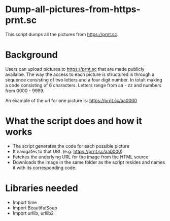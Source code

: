 # Dump-all-pictures-from-https-prnt.sc
This script dumps all the pictures from https://prnt.sc.

# Background
Users can upload pictures to https://prnt.sc that are made publicly availalbe. The way the access to each picture is structured is through 
a sequence consisting of two letters and a four digit number. In totalt making a code consisting of 6 characters. Letters range from aa - zz and numbers from 0000 - 9999.

An example of the url for one picture is: https://prnt.sc/aa0000

# What the script does and how it works
- The script generates the code for each possible picture
- It navigates to that URL (e.g. https://prnt.sc/aa0000)
- Fetches the underlying URL for the image from the HTML source
- Downloads the image in the same folder as the script resides and names it with its corresponding code.

# Libraries needed
- Import time
- Import BeautifulSoup
- Import urllib, urllib2 
